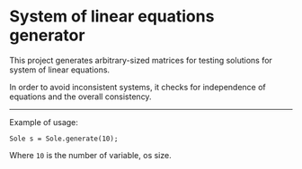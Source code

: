 System of linear equations generator
===========

This project generates arbitrary-sized matrices for testing solutions for system of linear equations.

In order to avoid inconsistent systems, it checks for independence of equations and the overall consistency. 

---

Example of usage:

    Sole s = Sole.generate(10);
    
Where `10` is the number of variable, os size.